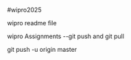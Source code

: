 #wipro2025 

wipro readme file

wipro Assignments --git push and git pull

git push -u origin master
